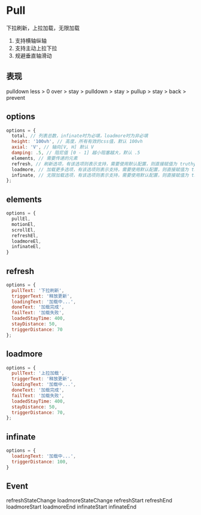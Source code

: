 # Pull

  下拉刷新，上拉加载，无限加载

  1. 支持横轴纵轴
  2. 支持主动上拉下拉
  3. 规避垂直轴滑动

## 表现

  pulldown
      less > 0
      over > stay
              > pulldown > stay
              > pullup   > stay
                    > back > prevent

## options

  ```js
  options = {
    total, // 列表总数，infinate时为必填，loadmore时为非必填
    height: '100vh', // 高度，所有有效的css值，默认 100vh
    axial: 'V', // 轴向[V, H] 默认 V
    damping: .5, // 阻尼值 [0 - 1] 越小阻塞越大，默认 .5
    elements, // 需要传递的元素
    refresh, // 刷新选项，有该选项则表示支持，需要使用默认配置，则直接赋值为 truthy 值
    loadmore, // 加载更多选项，有该选项则表示支持，需要使用默认配置，则直接赋值为 truthy 值
    infinate, // 无限加载选项，有该选项则表示支持，需要使用默认配置，则直接赋值为 truthy 值
  };
  ```

## elements

  ```js
  options = {
    pullEl,
    motionEl,
    scrollEl,
    refreshEl,
    loadmoreEl,
    infinateEl,
  }
  ```

## refresh

  ```js
  options = {
    pullText: '下拉刷新',
    triggerText: '释放更新',
    loadingText: '加载中...',
    doneText: '加载完成',
    failText: '加载失败',
    loadedStayTime: 400,
    stayDistance: 50,
    triggerDistance: 70
  };
  ```

## loadmore

  ```js
  options = {
    pullText: '上拉加载',
    triggerText: '释放更新',
    loadingText: '加载中...',
    doneText: '加载完成',
    failText: '加载失败',
    loadedStayTime: 400,
    stayDistance: 50,
    triggerDistance: 70,
  };
  ```

## infinate

  ```js
  options = {
    loadingText: '加载中...',
    triggerDistance: 100,
  }
  ```

## Event

  refreshStateChange
  loadmoreStateChange
  refreshStart
  refreshEnd
  loadmoreStart
  loadmoreEnd
  infinateStart
  infinateEnd